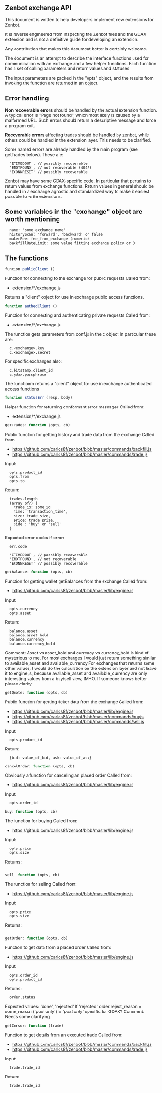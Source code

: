 Zenbot exchange API
-----------------------------
This document is written to help developers implement new extensions for Zenbot.

It is reverse engineered from inspecting the Zenbot files and the GDAX extension and is not a definitive guide for developing an extension.

Any contribution that makes this document better is certainly welcome.
 
The document is an attempt to describe the interface functions used for communication with an exchange and a few helper functions. Each function has a set of calling parameters and return values and statuses

The input parameters are packed in the "opts" object, and the results from invoking the function are returned in an object.

Error handling
-------------------

**Non recoverable errors** should be handled by the actual extension function. A typical error is "Page not found", which most likely is caused by a malformed URL. Such errors should return a descriptive message and force a program exit.

**Recoverable errors** affecting trades should be handled by zenbot, while others could be handled in the extension layer. This needs to be clarified.

Some named errors are already handled by the main program (see getTrades below). These are:
```
  'ETIMEDOUT', // possibly recoverable 
  'ENOTFOUND', // not recoverable (404?)
  'ECONNRESET' // possibly recoverable
```
Zenbot may have some GDAX-specific code. In particular that pertains to return values from exchange functions. Return values in general should be handled in a exchange agnostic and standardized way to make it easiest possible to write extensions.

Some variables in the "exchange" object are worth mentioning
-----------------------------------------------------------------------------------
```
  name: 'some_exchange_name'
  historyScan: 'forward', 'backward' or false
  makerFee: fee_from_exchange (numeric)
  backfillRateLimit: some_value_fitting_exchange_policy or 0
```
The functions
------------------

```javascript
funcion publicClient ()
```
Function for connecting to the exchange for public requests
Called from:
- extension/*/exchange.js

Returns a "client" object for use in exchange public access functions.

```javascript
function authedClient ()
```
Function for connecting and authenticating private requests
Called from:
- extension/*/exchange.js

The function gets parameters from conf.js in the c object
In particular these are:
```
  c.<exchange>.key
  c.<exchange>.secret
```
For specific exchanges also:
```
  c.bitstamp.client_id
  c.gdax.passphrase
```
The functionm returns a "client" object for use in exchange authenticated access functions

```javascript
function statusErr (resp, body)
```
Helper function for returning conformant error messages
Called from:
- extension/*/exchange.js

```javascript
getTrades: function (opts, cb)
```
Public function for getting history and trade data from the exchange
Called from:
- https://github.com/carlos8f/zenbot/blob/master/commands/backfill.js
- https://github.com/carlos8f/zenbot/blob/master/commands/trade.js

Input:
```
  opts.product_id
  opts.from
  opts.to
```
Return:
```
  trades.length
  (array of?) { 
    trade_id: some_id
    time: 'transaction_time',
    size: trade_size,
    price: trade_prize,
    side : 'buy' or 'sell'
  }
```
Expected error codes if error:
```
  err.code
 
  'ETIMEDOUT', // possibly recoverable 
  'ENOTFOUND', // not recoverable
  'ECONNRESET' // possibly recoverable
```
```javascript
getBalance: function (opts, cb)
```
Function for getting wallet getBalances from the exchange
Called from:
- https://github.com/carlos8f/zenbot/blob/master/lib/engine.js

Input:
```
  opts.currency
  opts.asset
```
Return:
```
  balance.asset 
  balance.asset_hold
  balance.currency
  balance.currency_hold
```
Comment:
Asset vs asset_hold and currency vs currency_hold is kind of mysterious to me. 
For most exchanges I would just return something similar to available_asset and available_currency
For exchanges that returns some other values, I would do the calculation on the extension layer
and not leave it to engine.js, because available_asset and available_currency are only interesting
values from a buy/sell view, IMHO. If someone knows better, please clarify

```javascript
getQuote: function (opts, cb)
```
Public function for getting ticker data from the exchange
Called from:
- https://github.com/carlos8f/zenbot/blob/master/lib/engine.js
- https://github.com/carlos8f/zenbot/blob/master/commands/buyjs
- https://github.com/carlos8f/zenbot/blob/master/commands/sell.js

Input:
``` 
  opts.product_id
```
Return:
``` 
  {bid: value_of_bid, ask: value_of_ask}
```
```javascript
cancelOrder: function (opts, cb)
```
Obviously a function for canceling an placed order
Called from:
- https://github.com/carlos8f/zenbot/blob/master/lib/engine.js

Input:
```
  opts.order_id
```
```javascript
buy: function (opts, cb)
```
The function for buying
Called from:
- https://github.com/carlos8f/zenbot/blob/master/lib/engine.js

Input:
``` 
  opts.price
  opts.size
```
Returns:
```

```

```javascript
sell: function (opts, cb)
```

The function for selling
Called from:
- https://github.com/carlos8f/zenbot/blob/master/lib/engine.js

Input:
``` 
  opts.price
  opts.size
```
Returns:
```

```

```javascript
getOrder: function (opts, cb)
```

Function to get data from a placed order
Called from:
- https://github.com/carlos8f/zenbot/blob/master/lib/engine.js

Input: 
```
  opts.order_id
  opts.product_id
```
Returns:
```
  order.status
``` 
Expected values: 'done', 'rejected'
  If 'rejected' order.reject_reason = some_reason ('post only')
Is '*post only*' spesific for GDAX?
Comment: Needs some clarifying

```javascript
getCursor: function (trade)
```
Function to get details from an executed trade
Called from:
- https://github.com/carlos8f/zenbot/blob/master/commands/backfill.js
- https://github.com/carlos8f/zenbot/blob/master/commands/trade.js

Input:
```
  trade.trade_id
```
Return:
```
  trade.trade_id
```
